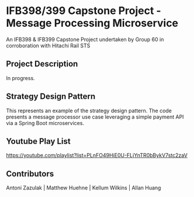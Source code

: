 # IFB398/399 Capstone Project - Message Processing Microservice
An IFB398 & IFB399 Capstone Project undertaken by Group 60 in corroboration with Hitachi Rail STS

## Project Description
In progress.

## Strategy Design Pattern
This represents an example of the strategy design pattern. The code presents a message processor use case leveraging a simple payment API via a Spring Boot microservices.

## Youtube Play List
https://youtube.com/playlist?list=PLnFO49HiE0U-FLjYnTR0bBykV7stc2zaV

## Contributors
Antoni Zazulak | Matthew Huehne | Kellum Wilkins | Allan Huang

